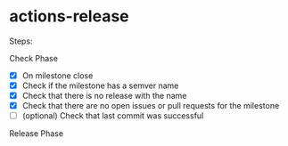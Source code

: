 # actions-release

Steps:

Check Phase

- [x] On milestone close
- [x] Check if the milestone has a semver name
- [x] Check that there is no release with the name
- [x] Check that there are no open issues or pull requests for the milestone
- [ ] (optional) Check that last commit was successful

Release Phase

